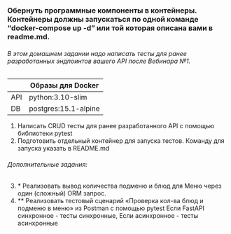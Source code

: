 ### Обернуть программные компоненты в контейнеры. Контейнеры должны запускаться по одной команде “docker-compose up -d” или той которая описана вами в readme.md.

###### В этом домашнем задании надо написать тесты для ранее разработанных эндпоинтов вашего API после Вебинара №1.

|     |Образы для Docker     |
|-----|----------------------|
|API  |python:3.10-slim      |
|DB   | postgres:15.1-alpine |

1. Написать CRUD тесты для ранее разработанного API с помощью библиотеки pytest
2. Подготовить отдельный контейнер для запуска тестов. Команду для запуска указать в README.md

###### Дополнительные задания:
3. \* Реализовать вывод количества подменю и блюд для Меню через один (сложный) ORM запрос.
4. ** Реализовать тестовый сценарий «Проверка кол-ва блюд и подменю в меню» из Postman с помощью pytest
Если FastAPI синхронное - тесты синхронные, Если асинхронное - тесты асинхронные
